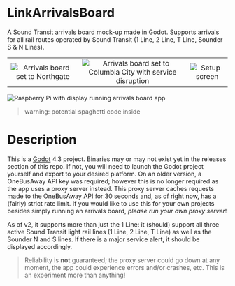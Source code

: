 # LinkArrivalsBoard
A Sound Transit arrivals board mock-up made in Godot. Supports arrivals for all rail routes operated by Sound Transit (1 Line, 2 Line, T Line, Sounder S & N Lines).

| | | |
|:---:|:---:|:---:|
| <img alt="Arrivals board set to Northgate" src="https://i.imgur.com/MrL0ldI.png"> | <img alt="Arrivals board set to Columbia City with service disruption" src="https://i.imgur.com/VXxdz8n.png"> | <img alt="Setup screen" src="https://i.imgur.com/juxzPWL.png"> |

![Raspberry Pi with display running arrivals board app](https://i.imgur.com/FoXd88i.jpeg)


> warning: potential spaghetti code inside

# Description

This is a [Godot](https://godotengine.org/) 4.3 project. Binaries may or may not exist yet in the releases section of this repo. If not, you will need to launch the Godot project yourself and export to your desired platform. On an older version, a OneBusAway API key was required; however this is no longer required as the app uses a proxy server instead. This proxy server caches requests made to the OneBusAway API for 30 seconds and, as of right now, has a (fairly) strict rate limit. If you would like to use this for your own projects besides simply running an arrivals board, *please run your own proxy server*!

As of v2, it supports more than just the 1 Line: it (should) support all three active Sound Transit light rail lines (1 Line, 2 Line, T Line) as well as the Sounder N and S lines. If there is a major service alert, it should be displayed accordingly.

> Reliability is **not** guaranteed; the proxy server could go down at any moment, the app could experience errors and/or crashes, etc. This is an experiment more than anything!